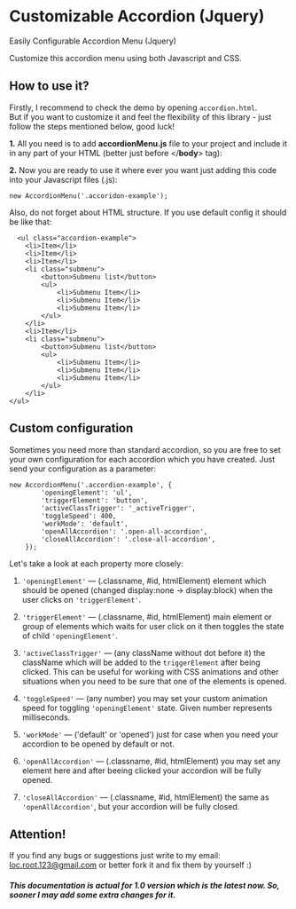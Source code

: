 # Customizable Accordion (Jquery)
Easily Configurable Accordion Menu (Jquery)

Customize this accordion menu using both Javascript and CSS.

<h2>How to use it?</h2>

Firstly, I recommend to check the demo by opening ```accordion.html```.<br> 
But if you want to customize it and feel the flexibility of this library - just follow the steps mentioned below, good luck!

<b>1.</b> All you need is to add <b>accordionMenu.js</b> file to your project and include it in any part of your HTML (better just before </<b>body</b>> tag):

<code><script type="text/javascript" src="accordionMenu.js"></script></code>


<b>2.</b> Now you are ready to use it where ever you want just adding this code into your Javascript files (.js):

```new AccordionMenu('.accoridon-example');```

Also, do not forget about HTML structure. If you use default config it should be like that:

```
  <ul class="accordion-example">
    <li>Item</li>
    <li>Item</li>
    <li>Item</li>
    <li class="submenu">
        <button>Submenu list</button>
        <ul>
            <li>Submenu Item</li>
            <li>Submenu Item</li>
            <li>Submenu Item</li>
        </ul>
    </li>
    <li>Item</li>
    <li class="submenu">
        <button>Submenu list</button>
        <ul>
            <li>Submenu Item</li>
            <li>Submenu Item</li>
            <li>Submenu Item</li>
        </ul>
    </li>
</ul>
```


<h2>Custom configuration</h2>

Sometimes you need more than standard accordion, so you are free to set your own configuration for each accordion which you have created. Just send your configuration as a parameter:

```
new AccordionMenu('.accordion-example', {
        'openingElement': 'ul',
        'triggerElement': 'button',
        'activeClassTrigger': '_activeTrigger',
        'toggleSpeed': 400,
        'workMode': 'default',
        'openAllAccordion': '.open-all-accordion',
        'closeAllAccordion': '.close-all-accordion',
    });
```

Let's take a look at each property more closely:

1. ```'openingElement'``` — (.classname, #id, htmlElement) element which should be opened (changed display:none -> display:block) when the user clicks on ```'triggerElement'```.
  
2. ```'triggerElement'``` — (.classname, #id, htmlElement) main element or group of elements which waits for user click on it then toggles the state of child ```'openingElement'```.

3.  ```'activeClassTrigger'``` — (any className without dot before it) the className which will be added to the ```triggerElement``` after being clicked. This can be useful for working with CSS animations and other situations when you need to be sure that one of the elements is opened.

4.  ```'toggleSpeed'``` — (any number) you may set your custom animation speed for toggling ```'openingElement'``` state. Given number represents milliseconds.

5.  ```'workMode'``` — ('default' or 'opened') just for case when you need your accordion to be opened by default or not.

6.  ```'openAllAccordion'``` — (.classname, #id, htmlElement) you may set any element here and after beeing clicked your accordion will be fully opened.

7.  ```'closeAllAccordion'``` — (.classname, #id, htmlElement) the same as ```'openAllAccordion'```, but your accordion will be fully closed.

<h2>Attention!</h2>

If you find any bugs or suggestions just write to my email: loc.root.123@gmail.com or better fork it and fix them by yourself :)

<h6><b>This documentation is actual for 1.0 version which is the latest now. So, sooner I may add some extra changes for it.</b></h6>

